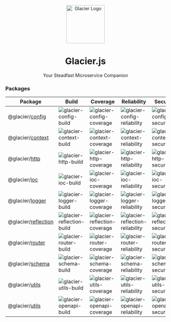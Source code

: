 <p align="center">
  <a  href="https://glacierjs.github.io" target="blank"><img src="https://glacierjs.github.io/logo.svg" width="120" alt="Glacier Logo" /></a>
</p>
<h1 align="center">Glacier.js</h1>
<p align="center">Your Steadfast Microservice Companion</p>

### Packages

| Package                                                                                                        | Build                       | Coverage                       | Reliability                       | Security                       | Maintainability             |
|----------------------------------------------------------------------------------------------------------------|-----------------------------|--------------------------------|-----------------------------------|--------------------------------|-----------------------------|
| @glacier/[config](https://github.com/glacierjs/workspace/tree/main/packages/production/glacier-config)         | ![glacier-config-build]     | ![glacier-config-coverage]     | ![glacier-config-reliability]     | ![glacier-config-security]     | ![glacier-config-sqale]     |
| @glacier/[context](https://github.com/glacierjs/workspace/tree/main/packages/production/glacier-context)       | ![glacier-context-build]    | ![glacier-context-coverage]    | ![glacier-context-reliability]    | ![glacier-context-security]    | ![glacier-context-sqale]    |
| @glacier/[http](https://github.com/glacierjs/workspace/tree/main/packages/production/glacier-http)             | ![glacier-http-build]       | ![glacier-http-coverage]       | ![glacier-http-reliability]       | ![glacier-http-security]       | ![glacier-http-sqale]       |
| @glacier/[ioc](https://github.com/glacierjs/workspace/tree/main/packages/production/glacier-ioc)               | ![glacier-ioc-build]        | ![glacier-ioc-coverage]        | ![glacier-ioc-reliability]        | ![glacier-ioc-security]        | ![glacier-ioc-sqale]        |
| @glacier/[logger](https://github.com/glacierjs/workspace/tree/main/packages/production/glacier-logger)         | ![glacier-logger-build]     | ![glacier-logger-coverage]     | ![glacier-logger-reliability]     | ![glacier-logger-security]     | ![glacier-logger-sqale]     |
| @glacier/[reflection](https://github.com/glacierjs/workspace/tree/main/packages/production/glacier-reflection) | ![glacier-reflection-build] | ![glacier-reflection-coverage] | ![glacier-reflection-reliability] | ![glacier-reflection-security] | ![glacier-reflection-sqale] |
| @glacier/[router](https://github.com/glacierjs/workspace/tree/main/packages/production/glacier-router)         | ![glacier-router-build]     | ![glacier-router-coverage]     | ![glacier-router-reliability]     | ![glacier-router-security]     | ![glacier-router-sqale]     |
| @glacier/[schema](https://github.com/glacierjs/workspace/tree/main/packages/production/glacier-schema)         | ![glacier-schema-build]     | ![glacier-schema-coverage]     | ![glacier-schema-reliability]     | ![glacier-schema-security]     | ![glacier-schema-sqale]     |
| @glacier/[utils](https://github.com/glacierjs/workspace/tree/main/packages/production/glacier-utils)           | ![glacier-utils-build]      | ![glacier-utils-coverage]      | ![glacier-utils-reliability]      | ![glacier-utils-security]      | ![glacier-utils-sqale]      |
| @glacier/[utils](https://github.com/glacierjs/workspace/tree/main/packages/production/glacier-openapi)         | ![glacier-openapi-build]    | ![glacier-openapi-coverage]    | ![glacier-openapi-reliability]    | ![glacier-openapi-security]    | ![glacier-openapi-sqale]    |

[glacier-config-build]:         https://img.shields.io/github/actions/workflow/status/glacierjs/workspace/ci.yaml

[glacier-config-coverage]:      https://sonarcloud.io/api/project_badges/measure?project=glacier-config&metric=coverage

[glacier-config-reliability]:   https://sonarcloud.io/api/project_badges/measure?project=glacier-config&metric=reliability_rating

[glacier-config-security]:      https://sonarcloud.io/api/project_badges/measure?project=glacier-config&metric=security_rating

[glacier-config-sqale]:         https://sonarcloud.io/api/project_badges/measure?project=glacier-config&metric=sqale_rating

[glacier-context-build]:         https://img.shields.io/github/actions/workflow/status/glacierjs/workspace/ci.yaml

[glacier-context-coverage]:      https://sonarcloud.io/api/project_badges/measure?project=glacier-context&metric=coverage

[glacier-context-reliability]:   https://sonarcloud.io/api/project_badges/measure?project=glacier-context&metric=reliability_rating

[glacier-context-security]:      https://sonarcloud.io/api/project_badges/measure?project=glacier-context&metric=security_rating

[glacier-context-sqale]:         https://sonarcloud.io/api/project_badges/measure?project=glacier-context&metric=sqale_rating

[glacier-http-build]:         https://img.shields.io/github/actions/workflow/status/glacierjs/workspace/ci.yaml

[glacier-http-coverage]:      https://sonarcloud.io/api/project_badges/measure?project=glacier-http&metric=coverage

[glacier-http-reliability]:   https://sonarcloud.io/api/project_badges/measure?project=glacier-http&metric=reliability_rating

[glacier-http-security]:      https://sonarcloud.io/api/project_badges/measure?project=glacier-http&metric=security_rating

[glacier-http-sqale]:         https://sonarcloud.io/api/project_badges/measure?project=glacier-http&metric=sqale_rating

[glacier-ioc-build]:         https://img.shields.io/github/actions/workflow/status/glacierjs/workspace/ci.yaml

[glacier-ioc-coverage]:      https://sonarcloud.io/api/project_badges/measure?project=glacier-ioc&metric=coverage

[glacier-ioc-reliability]:   https://sonarcloud.io/api/project_badges/measure?project=glacier-ioc&metric=reliability_rating

[glacier-ioc-security]:      https://sonarcloud.io/api/project_badges/measure?project=glacier-ioc&metric=security_rating

[glacier-ioc-sqale]:         https://sonarcloud.io/api/project_badges/measure?project=glacier-ioc&metric=sqale_rating

[glacier-logger-build]:         https://img.shields.io/github/actions/workflow/status/glacierjs/workspace/ci.yaml

[glacier-logger-coverage]:      https://sonarcloud.io/api/project_badges/measure?project=glacier-logger&metric=coverage

[glacier-logger-reliability]:   https://sonarcloud.io/api/project_badges/measure?project=glacier-logger&metric=reliability_rating

[glacier-logger-security]:      https://sonarcloud.io/api/project_badges/measure?project=glacier-logger&metric=security_rating

[glacier-logger-sqale]:         https://sonarcloud.io/api/project_badges/measure?project=glacier-logger&metric=sqale_rating

[glacier-reflection-build]:         https://img.shields.io/github/actions/workflow/status/glacierjs/workspace/ci.yaml

[glacier-reflection-coverage]:      https://sonarcloud.io/api/project_badges/measure?project=glacier-reflection&metric=coverage

[glacier-reflection-reliability]:   https://sonarcloud.io/api/project_badges/measure?project=glacier-reflection&metric=reliability_rating

[glacier-reflection-security]:      https://sonarcloud.io/api/project_badges/measure?project=glacier-reflection&metric=security_rating

[glacier-reflection-sqale]:         https://sonarcloud.io/api/project_badges/measure?project=glacier-reflection&metric=sqale_rating

[glacier-router-build]:         https://img.shields.io/github/actions/workflow/status/glacierjs/workspace/ci.yaml

[glacier-router-coverage]:      https://sonarcloud.io/api/project_badges/measure?project=glacier-router&metric=coverage

[glacier-router-reliability]:   https://sonarcloud.io/api/project_badges/measure?project=glacier-router&metric=reliability_rating

[glacier-router-security]:      https://sonarcloud.io/api/project_badges/measure?project=glacier-router&metric=security_rating

[glacier-router-sqale]:         https://sonarcloud.io/api/project_badges/measure?project=glacier-router&metric=sqale_rating

[glacier-schema-build]:         https://img.shields.io/github/actions/workflow/status/glacierjs/workspace/ci.yaml

[glacier-schema-coverage]:      https://sonarcloud.io/api/project_badges/measure?project=glacier-schema&metric=coverage

[glacier-schema-reliability]:   https://sonarcloud.io/api/project_badges/measure?project=glacier-schema&metric=reliability_rating

[glacier-schema-security]:      https://sonarcloud.io/api/project_badges/measure?project=glacier-schema&metric=security_rating

[glacier-schema-sqale]:         https://sonarcloud.io/api/project_badges/measure?project=glacier-schema&metric=sqale_rating

[glacier-utils-build]:         https://img.shields.io/github/actions/workflow/status/glacierjs/workspace/ci.yaml

[glacier-utils-coverage]:      https://sonarcloud.io/api/project_badges/measure?project=glacier-utils&metric=coverage

[glacier-utils-reliability]:   https://sonarcloud.io/api/project_badges/measure?project=glacier-utils&metric=reliability_rating

[glacier-utils-security]:      https://sonarcloud.io/api/project_badges/measure?project=glacier-utils&metric=security_rating

[glacier-utils-sqale]:         https://sonarcloud.io/api/project_badges/measure?project=glacier-utils&metric=sqale_rating

[glacier-openapi-build]:         https://img.shields.io/github/actions/workflow/status/glacierjs/workspace/ci.yaml

[glacier-openapi-coverage]:      https://sonarcloud.io/api/project_badges/measure?project=glacier-openapi&metric=coverage

[glacier-openapi-reliability]:   https://sonarcloud.io/api/project_badges/measure?project=glacier-openapi&metric=reliability_rating

[glacier-openapi-security]:      https://sonarcloud.io/api/project_badges/measure?project=glacier-openapi&metric=security_rating

[glacier-openapi-sqale]:         https://sonarcloud.io/api/project_badges/measure?project=glacier-openapi&metric=sqale_rating
